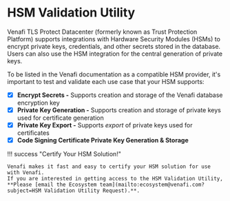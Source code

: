 #  HSM Validation Utility

Venafi TLS Protect Datacenter (formerly known as Trust Protection Platform) supports integrations with Hardware Security Modules (HSMs) to encrypt private keys, credentials, and other secrets stored in the database.
Users can also use the HSM integration for the central generation of private keys.

To be listed in the Venafi documentation as a compatible HSM provider, it's important to test and validate each use case that your HSM supports:

- [x] **Encrypt Secrets -** Supports creation and storage of the Venafi database encryption key
- [x] **Private Key Generation -** Supports creation and storage of private keys used for certificate generation
- [x] **Private Key Export -** Supports *export* of private keys used for certificates
- [x] **Code Signing Certificate Private Key Generation & Storage** 

!!! success "Certify Your HSM Solution!"

    Venafi makes it fast and easy to certify your HSM solution for use with Venafi.
    If you are interested in getting access to the HSM Validation Utility, **Please [email the Ecosystem team](mailto:ecosystem@venafi.com?subject=HSM Validation Utility Request).**.